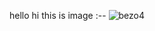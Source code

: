 hello hi this is image :-- 
![bezo4](https://github.com/ankan945/newportfolio/assets/119874965/5708a337-6f91-446e-8827-ad3309a53bec)
